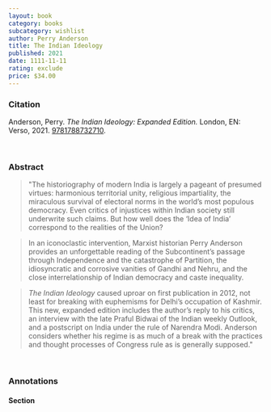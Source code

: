 ```yaml
---
layout: book
category: books
subcategory: wishlist
author: Perry Anderson
title: The Indian Ideology
published: 2021
date: 1111-11-11
rating: exclude
price: $34.00
---
```


### Citation

Anderson, Perry. *The Indian Ideology: Expanded Edition.* London, EN: Verso, 2021. [9781788732710](https://www.versobooks.com/en-ca/products/2347-the-indian-ideology).

<br>

### Abstract

> "The historiography of modern India is largely a pageant of presumed virtues: harmonious territorial unity, religious impartiality, the miraculous survival of electoral norms in the world’s most populous democracy. Even critics of injustices within Indian society still underwrite such claims. But how well does the ‘Idea of India’ correspond to the realities of the Union?

> In an iconoclastic intervention, Marxist historian Perry Anderson provides an unforgettable reading of the Subcontinent’s passage through Independence and the catastrophe of Partition, the idiosyncratic and corrosive vanities of Gandhi and Nehru, and the close interrelationship of Indian democracy and caste inequality.

> *The Indian Ideology* caused uproar on first publication in 2012, not least for breaking with euphemisms for Delhi’s occupation of Kashmir. This new, expanded edition includes the author’s reply to his critics, an interview with the late Praful Bidwai of the Indian weekly Outlook, and a postscript on India under the rule of Narendra Modi. Anderson considers whether his regime is as much of a break with the practices and thought processes of Congress rule as is generally supposed."

<br>

### Annotations

#### Section

<br>

